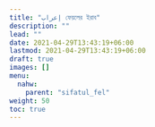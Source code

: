 ```yaml
---
title: "إعراب ফেয়লের ইরাব"
description: ""
lead: ""
date: 2021-04-29T13:43:19+06:00
lastmod: 2021-04-29T13:43:19+06:00
draft: true
images: []
menu: 
  nahw:
    parent: "sifatul_fel"
weight: 50
toc: true
---
```



